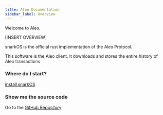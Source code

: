 ```yaml
---
title: Aleo Documentation
sidebar_label: Overview
---
```


Welcome to Aleo.

[INSERT OVERVIEW]

snarkOS is the official rust implementation of the Aleo Protocol.

This software is the Aleo client. It downloads and stores the entire history of Aleo transactions

### Where do I start?
[install snarkOS](01_installation.md)

### Show me the source code
Go to the [GitHub Repository](https://github.com/AleoHQ/snarkOS)
